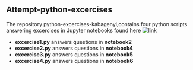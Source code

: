 ## Attempt-python-excercises

The repository python-excercises-kabagenyi,contains four python scripts answering excercises in Jupyter notebooks found here ![link](hhttps://github.com/BioinfoNet/Python4Bioinformatics/tree/master/Notebooks)

- **excercise1.py** answers questions in **notebook2**
- **excercise2.py** answers questions in **notebook4**
- **excercise3.py** answers questions in **notebook5**
- **excercise4.py** answers questions in **notebook6**

